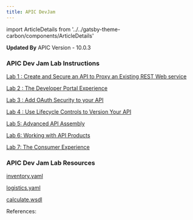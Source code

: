 ```yaml
---
title: APIC DevJam
---
```

import ArticleDetails from '../../gatsby-theme-carbon/components/ArticleDetails'


**Updated By**
<ArticleDetails name="Chris Phillips, Arthur Lin, Maruthi KOILOTH, Luis Jimenez Matilla, Marica Alesina and Vivin Abraham" lastUpdated="July 2021" readTimeMinutes="240"/>
APIC Version - 10.0.3

### **APIC Dev Jam Lab Instructions** ###

[Lab 1 : Create and Secure an API to Proxy an Existing REST Web service](/APICDevJam/Lab1)

[Lab 2 : The Developer Portal Experience](/APICDevJam/Lab2)

[Lab 3 : Add OAuth Security to your API](/APICDevJam/Lab3)

[Lab 4 : Use Lifecycle Controls to Version Your API](/APICDevJam/Lab4)

[Lab 5: Advanced API Assembly](/APICDevJam/Lab5)

[Lab 6: Working with API Products](/APICDevJam/Lab6)

[Lab 7: The Consumer Experience](/APICDevJam/Lab7)  

<!--[Lab 8: Create and test GraphQL Proxy API](/APICDevJam/Lab8) -->

### **APIC Dev Jam Lab Resources** ###

[inventory.yaml](/APICDevJam/resources/inventory.yaml)

[logistics.yaml](/APICDevJam/resources/logistics.yaml)

[calculate.wsdl](/APICDevJam/resources/calculate.wsdl)  

References:


<ArticleDetails name="Ravi Katikala" lastUpdated="October 2020"/>